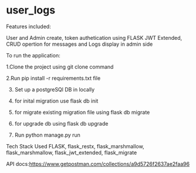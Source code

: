 # user_logs

Features included:

User and Admin create, token authetication using FLASK JWT Extended, CRUD opertion for messages and Logs display in admin side

To run the application:

1.Clone the project using git clone command

2.Run pip install -r requirements.txt file

3. Set up a postgreSQl DB in locally

4. for inital migration use flask db init

5. for migrate existing migration file using flask db migrate

6. for upgrade db using flask db upgrade

3. Run python manage.py run

Tech Stack Used FLASK, flask_restx, flask_marshmallow, flask_marshmallow, flask_jwt_extended, flask_migrate

API docs:https://www.getpostman.com/collections/a9d5726f2637ae2faa96
